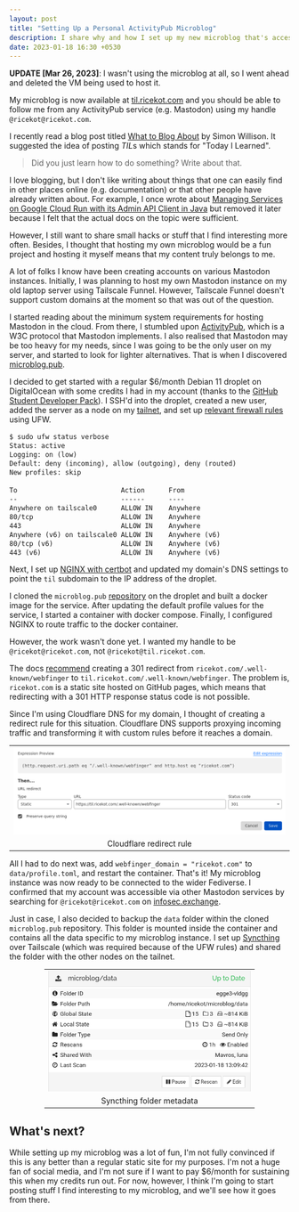 ```yaml
---
layout: post
title: "Setting Up a Personal ActivityPub Microblog"
description: I share why and how I set up my new microblog that's accessible at til.ricekot.com.
date: 2023-01-18 16:30 +0530
---
```


**UPDATE [Mar 26, 2023]**: I wasn't using the microblog at all, so I went ahead and deleted the VM being used to host it.

My microblog is now available at [til.ricekot.com](https://til.ricekot.com) and you should be able to follow me from any ActivityPub service (e.g. Mastodon) using my handle `@ricekot@ricekot.com`.

I recently read a blog post titled [What to Blog About](https://simonwillison.net/2022/Nov/6/what-to-blog-about/) by Simon Willison.
It suggested the idea of posting *TIL*s which stands for "Today I Learned".

> Did you just learn how to do something? Write about that.

I love blogging, but I don't like writing about things that one can easily find in other places online (e.g. documentation) or that other people have already written about.
For example, I once wrote about [Managing Services on Google Cloud Run with its Admin API Client in Java](https://github.com/ricekot/ricekot.github.io/commit/2dfa6ebfa6bbac517a66943cc0ad35052ffdadc5) but removed it later because I felt that the actual docs on the topic were sufficient.

However, I still want to share small hacks or stuff that I find interesting more often.
Besides, I thought that hosting my own microblog would be a fun project and hosting it myself means that my content truly belongs to me.

A lot of folks I know have been creating accounts on various Mastodon instances.
Initially, I was planning to host my own Mastodon instance on my old laptop server using Tailscale Funnel.
However, Tailscale Funnel doesn't support custom domains at the moment so that was out of the question.

I started reading about the minimum system requirements for hosting Mastodon in the cloud.
From there, I stumbled upon [ActivityPub](https://activitypub.rocks/), which is a W3C protocol that Mastodon implements.
I also realised that Mastodon may be too heavy for my needs, since I was going to be the only user on my server, and started to look for lighter alternatives.
That is when I discovered [microblog.pub](https://docs.microblog.pub/).

I decided to get started with a regular $6/month Debian 11 droplet on DigitalOcean with some credits I had in my account (thanks to the [GitHub Student Developer Pack](https://education.github.com/pack)).
I SSH'd into the droplet, created a new user, added the server as a node on my [tailnet](https://tailscale.com/kb/1136/tailnet/), and set up [relevant firewall rules](https://tailscale.com/kb/1077/secure-server-ubuntu-18-04/) using UFW.

```shell
$ sudo ufw status verbose
Status: active
Logging: on (low)
Default: deny (incoming), allow (outgoing), deny (routed)
New profiles: skip

To                          Action      From
--                          ------      ----
Anywhere on tailscale0      ALLOW IN    Anywhere
80/tcp                      ALLOW IN    Anywhere
443                         ALLOW IN    Anywhere
Anywhere (v6) on tailscale0 ALLOW IN    Anywhere (v6)
80/tcp (v6)                 ALLOW IN    Anywhere (v6)
443 (v6)                    ALLOW IN    Anywhere (v6)
```

Next, I set up [NGINX with certbot](https://www.nginx.com/blog/using-free-ssltls-certificates-from-lets-encrypt-with-nginx/) and updated my domain's DNS settings to point the `til` subdomain to the IP address of the droplet.

I cloned the `microblog.pub` [repository](https://sr.ht/~tsileo/microblog.pub/) on the droplet and built a docker image for the service.
After updating the default profile values for the service, I started a container with docker compose.
Finally, I configured NGINX to route traffic to the docker container.

However, the work wasn't done yet.
I wanted my handle to be `@ricekot@ricekot.com`, not `@ricekot@til.ricekot.com`.

The docs [recommend](https://docs.microblog.pub/installing.html#(advanced)-running-on-a-subdomain) creating a 301 redirect from `ricekot.com/.well-known/webfinger` to `til.ricekot.com/.well-known/webfinger`.
The problem is, `ricekot.com` is a static site hosted on GitHub pages, which means that redirecting with a 301 HTTP response status code is not possible.

Since I'm using Cloudflare DNS for my domain, I thought of creating a redirect rule for this situation.
Cloudflare DNS supports proxying incoming traffic and transforming it with custom rules before it reaches a domain.

<center><table style="table-layout: auto;">
<tbody><tr><td align="center">
<img src = "/assets/images/activitypub-microblog/cloudflare-redirect-rule.png">
</td></tr><tr><td align="center">
Cloudflare redirect rule
</td></tr></tbody></table></center>

All I had to do next was, add `webfinger_domain = "ricekot.com"` to `data/profile.toml`, and restart the container.
That's it!
My microblog instance was now ready to be connected to the wider Fediverse.
I confirmed that my account was accessible via other Mastodon services by searching for `@ricekot@ricekot.com` on [infosec.exchange](https://infosec.exchange).

Just in case, I also decided to backup the `data` folder within the cloned `microblog.pub` repository.
This folder is mounted inside the container and contains all the data specific to my microblog instance.
I set up [Syncthing](https://syncthing.net/) over Tailscale (which was required because of the UFW rules) and shared the folder with the other nodes on the tailnet.

<center><table style="table-layout: auto; width: 75%;">
<tbody><tr><td align="center">
<img src = "/assets/images/activitypub-microblog/syncthing-folder.png">
</td></tr><tr><td align="center">
Syncthing folder metadata
</td></tr></tbody></table></center>

## What's next?
While setting up my microblog was a lot of fun, I'm not fully convinced if this is any better than a regular static site for my purposes.
I'm not a huge fan of social media, and I'm not sure if I want to pay $6/month for sustaining this when my credits run out.
For now, however, I think I'm going to start posting stuff I find interesting to my microblog, and we'll see how it goes from there.
